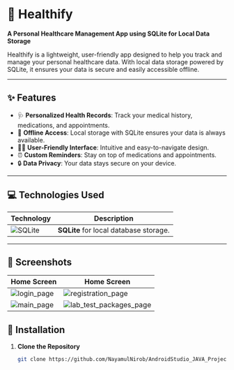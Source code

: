# 🌟 Healthify  
**A Personal Healthcare Management App using SQLite for Local Data Storage**  

Healthify is a lightweight, user-friendly app designed to help you track and manage your personal healthcare data. With local data storage powered by SQLite, it ensures your data is secure and easily accessible offline.  

---

## ✨ Features  
- 🩺 **Personalized Health Records**: Track your medical history, medications, and appointments.  
- 📶 **Offline Access**: Local storage with SQLite ensures your data is always available.  
- 👩‍💻 **User-Friendly Interface**: Intuitive and easy-to-navigate design.  
- ⏰ **Custom Reminders**: Stay on top of medications and appointments.  
- 🔒 **Data Privacy**: Your data stays secure on your device.  

---

## 💻 Technologies Used  
| Technology | Description |  
|------------|-------------|  
| ![SQLite](https://www.sqlite.org/images/sqlite370_banner.gif) | **SQLite** for local database storage. |  

---

## 📸 Screenshots  

| Home Screen                                 | Home Screen                              |  
|---------------------------------------------|---------------------------------------------|  
|![login_page](https://github.com/user-attachments/assets/096db0a7-56cd-4c82-92d6-2d4daa8f7b00)| ![registration_page](https://github.com/user-attachments/assets/78352290-045c-4986-9c2d-f9422578f05b)|
| ![main_page](https://github.com/user-attachments/assets/20e190b8-4966-409d-b352-2bc800423d82)| ![lab_test_packages_page](https://github.com/user-attachments/assets/db32a503-9e92-47c8-940d-b50dacbe65dd)|





## 🚀 Installation  

1. **Clone the Repository**  
   ```bash  
   git clone https://github.com/NayamulNirob/AndroidStudio_JAVA_Projects

     

